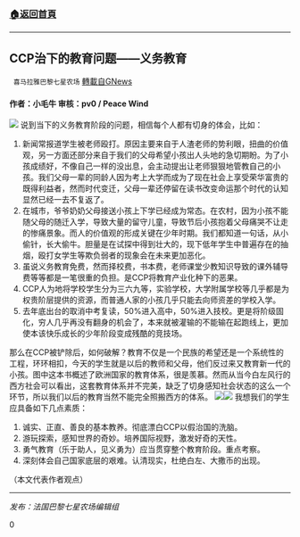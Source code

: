 ###  [:house:返回首頁](https://github.com/ourhimalayas/txt)
---

## CCP治下的教育问题——义务教育
` 喜马拉雅巴黎七星农场` [轉載自GNews](https://gnews.org/zh-hans/977752/)

#### 作者：小毛牛  审核：pv0 / Peace Wind
![]()![](https://gnews.org/wp-content/uploads/2021/03/image1-7.png)
说到当下的义务教育阶段的问题，相信每个人都有切身的体会，比如：

1. 新闻常报道学生被老师殴打。原因主要来自于人渣老师的势利眼，扭曲的价值观，另一方面还部分来自于我们的父母希望小孩出人头地的急切期盼。为了小孩成绩好，不像自己一样的没出息，会主动提出让老师狠狠地管教自己的小孩。我们父母一辈的同龄人因为考上大学而成为了现在社会上享受荣华富贵的既得利益者，然而时代变迁，父母一辈还停留在读书改变命运那个时代的认知显然已经一去不复返了。
2. 在城市，爷爷奶奶父母接送小孩上下学已经成为常态。在农村，因为小孩不能随父母的随迁入学，导致大量的留守儿童，导致节后小孩抱着父母痛哭不让走的惨痛景象。而人的价值观的形成关键在少年时期。我们都知道一句话，从小偷针，长大偷牛。胆量是在试探中得到壮大的，现下低年学生中普遍存在的抽烟，殴打女学生等欺负弱者的现象会在未来更加恶化。
3. 虽说义务教育免费，然而择校费，书本费，老师课堂少教知识导致的课外辅导费等等都是一笔很重的负担。是CCP将教育产业化种下的恶果。
4. CCP人为地将学校学生分为三六九等，实验学校，大学附属学校等几乎都是为权贵阶层提供的资源，而普通人家的小孩几乎只能去向师资差的学校入学。
5. 去年底出台的取消中考复读，50%进入高中，50%进入技校。更是将阶级固化，穷人几乎再没有翻身的机会了，本来就被灌输的不能输在起跑线上，更加使本该快乐成长的少年阶段变成残酷的竞技场。


那么在CCP被铲除后，如何破解？教育不仅是一个民族的希望还是一个系统性的工程，环环相扣，今天的学生就是以后的教师和父母，他们反过来又教育新一代的小孩。图中这本书概述了欧洲国家的教育体系，很是羡慕。然而从当今白左风行的西方社会可以看出，这套教育体系并不完美，缺乏了切身感知社会状态的这么一个环节，所以我们以后的教育当然不能完全照搬西方的体系。
![]()![](https://gnews.org/wp-content/uploads/2021/03/image2-1.png)![]()![](https://gnews.org/wp-content/uploads/2021/03/image3-1.png)
我想我们的学生应具备如下几点素质：

1. 诚实、正直、善良的基本教养。彻底漂白CCP以假治国的洗脑。
2. 游玩探索，感知世界的奇妙。培养国际视野，激发好奇的天性。
3. 勇气教育（乐于助人，见义勇为）应当贯穿整个教育阶段。重点考察。
4. 深刻体会自己国家底层的艰难。认清现实，杜绝白左、大撒币的出现。


（本文代表作者观点）

* * *

*发布：法国巴黎七星农场编辑组*

0
